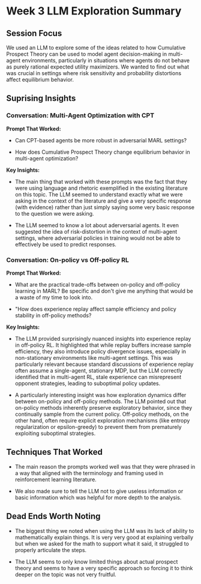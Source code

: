 # Week 3 LLM Exploration Summary


## Session Focus

We used an LLM to explore some of the ideas related to how Cumulative Prospect Theory can be used to model agent decision-making in multi-agent environments, particularly in situations where agents do not behave as purely rational expected utility maximizers. We wanted to find out what was crucial in settings where risk sensitivity and probability distortions affect equilibrium behavior.

## Suprising Insights

### Conversation: Multi-Agent Optimization with CPT

**Prompt That Worked:** 

- Can CPT-based agents be more robust in adversarial MARL settings?

- How does Cumulative Prospect Theory change equilibrium behavior in multi-agent optimization?

**Key Insights:**

- The main thing that worked with these prompts was the fact that they were using language and rhetoric exemplified in the existing literature on this topic. The LLM seemed to understand exactly what we were asking in the context of the literature and give a very specific response (with evidence) rather than just simply saying some very basic response to the question we were asking.

- The LLM seemed to know a lot about aderversarial agents. It even suggested the idea of risk-distortion in the context of multi-agent settings, where adversarial policies in training would not be able to effectively be used to predict responses.


### Conversation: On-policy vs Off-policy RL

**Prompt That Worked:** 

- What are the practical trade-offs between on-policy and off-policy learning in MARL? Be specific and don't give me anything that would be a waste of my time to look into.

- "How does experience replay affect sample efficiency and policy stability in off-policy methods?

**Key Insights:**

- The LLM provided surprisingly nuanced insights into experience replay in off-policy RL. It highlighted that while replay buffers increase sample efficiency, they also introduce policy divergence issues, especially in non-stationary environments like multi-agent settings. This was particularly relevant because standard discussions of experience replay often assume a single-agent, stationary MDP, but the LLM correctly identified that in multi-agent RL, stale experience can misrepresent opponent strategies, leading to suboptimal policy updates.

- A particularly interesting insight was how exploration dynamics differ between on-policy and off-policy methods. The LLM pointed out that on-policy methods inherently preserve exploratory behavior, since they continually sample from the current policy. Off-policy methods, on the other hand, often require explicit exploration mechanisms (like entropy regularization or epsilon-greedy) to prevent them from prematurely exploiting suboptimal strategies. 

## Techniques That Worked

-  The main reason the prompts worked well was that they were phrased in a way that aligned with the terminology and framing used in reinforcement learning literature.

- We also made sure to tell the LLM not to give useless information or basic information which was helpful for more depth to the analysis.


## Dead Ends Worth Noting

- The biggest thing we noted when using the LLM was its lack of ability to mathematically explain things. It is very very good at explaining verbally but when we asked for the math to support what it said, it struggled to properly articulate the steps.

- The LLM seems to only know limited things about actual prospect theory and seems to have a very specific approach so forcing it to think deeper on the topic was not very fruitful.